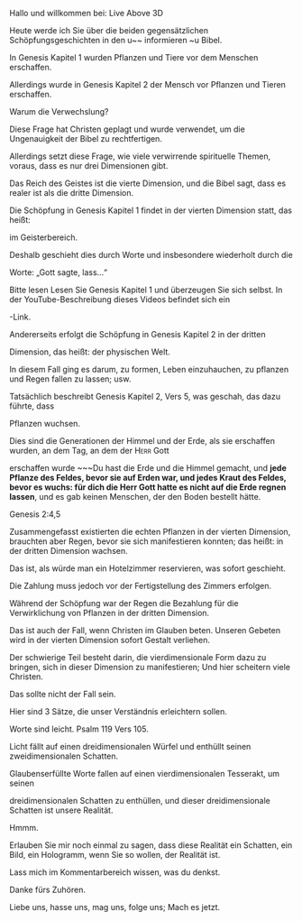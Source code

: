 Hallo und willkommen bei: Live Above 3D

Heute werde ich Sie über die beiden gegensätzlichen Schöpfungsgeschichten in den u~~ informieren ~u Bibel.

In Genesis Kapitel 1 wurden Pflanzen und Tiere vor dem Menschen erschaffen.

Allerdings wurde in Genesis Kapitel 2 der Mensch vor Pflanzen und Tieren erschaffen.

Warum die Verwechslung?

Diese Frage hat Christen geplagt und wurde verwendet, um die Ungenauigkeit der Bibel zu rechtfertigen.

Allerdings setzt diese Frage, wie viele verwirrende spirituelle Themen, voraus, dass es nur drei Dimensionen gibt.

Das Reich des Geistes ist die vierte Dimension, und die Bibel sagt, dass es realer ist als die dritte Dimension.

Die Schöpfung in Genesis Kapitel 1 findet in der vierten Dimension statt, das heißt:

im Geisterbereich.

Deshalb geschieht dies durch Worte und insbesondere wiederholt durch die

Worte: „Gott sagte, lass…“

Bitte lesen Lesen Sie Genesis Kapitel 1 und überzeugen Sie sich selbst. In der YouTube-Beschreibung dieses Videos befindet sich ein

-Link.

Andererseits erfolgt die Schöpfung in Genesis Kapitel 2 in der dritten

Dimension, das heißt: der physischen Welt.

In diesem Fall ging es darum, zu formen, Leben einzuhauchen, zu pflanzen und Regen fallen zu lassen; usw.

Tatsächlich beschreibt Genesis Kapitel 2, Vers 5, was geschah, das dazu führte, dass

Pflanzen wuchsen.

Dies sind die Generationen der Himmel und der Erde, als sie erschaffen wurden, an dem Tag, an dem der <span class="smallcaps">Herr</span> Gott

erschaffen wurde ~~~Du hast die Erde und die Himmel gemacht, und **jede Pflanze des Feldes, bevor sie auf Erden war, und jedes Kraut des Feldes, bevor es wuchs: für dich die <Spanne class="smallcaps">Herr</span> Gott hatte es nicht auf die Erde regnen lassen**, und es gab keinen Menschen, der den Boden bestellt hätte.

Genesis 2:4,5

Zusammengefasst existierten die echten Pflanzen in der vierten Dimension, brauchten aber Regen, bevor sie sich manifestieren konnten; das heißt: in der dritten Dimension wachsen.

Das ist, als würde man ein Hotelzimmer reservieren, was sofort geschieht.

Die Zahlung muss jedoch vor der Fertigstellung des Zimmers erfolgen.

Während der Schöpfung war der Regen die Bezahlung für die Verwirklichung von Pflanzen in der dritten Dimension.

Das ist auch der Fall, wenn Christen im Glauben beten. Unseren Gebeten wird in der vierten Dimension sofort Gestalt verliehen.

Der schwierige Teil besteht darin, die vierdimensionale Form dazu zu bringen, sich in dieser Dimension zu manifestieren; Und hier scheitern viele Christen.

Das sollte nicht der Fall sein.

Hier sind 3 Sätze, die unser Verständnis erleichtern sollen.

Worte sind leicht. Psalm 119 Vers 105.

Licht fällt auf einen dreidimensionalen Würfel und enthüllt seinen zweidimensionalen Schatten.

Glaubenserfüllte Worte fallen auf einen vierdimensionalen Tesserakt, um seinen

dreidimensionalen Schatten zu enthüllen, und dieser dreidimensionale Schatten ist unsere Realität.

Hmmm.

Erlauben Sie mir noch einmal zu sagen, dass diese Realität ein Schatten, ein Bild, ein Hologramm, wenn Sie so wollen, der Realität ist.

Lass mich im Kommentarbereich wissen, was du denkst.

Danke fürs Zuhören.

Liebe uns, hasse uns, mag uns, folge uns; Mach es jetzt.